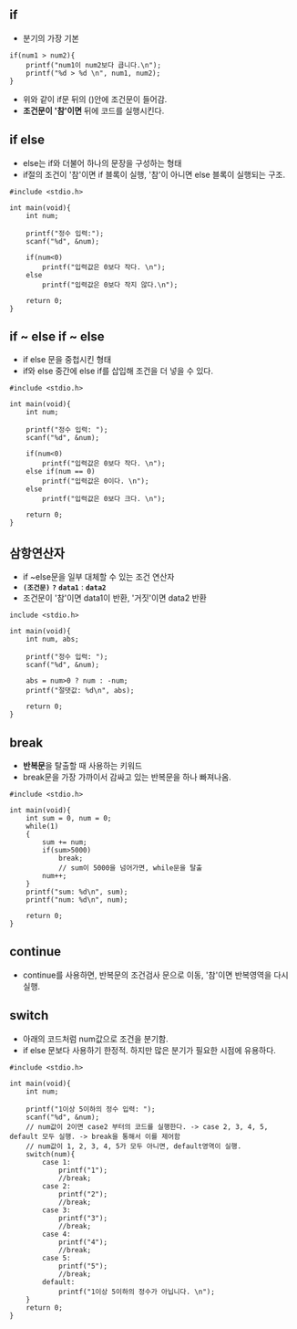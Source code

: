 ## if
- 분기의 가장 기본
```
if(num1 > num2){
    printf("num1이 num2보다 큽니다.\n");
    printf("%d > %d \n", num1, num2);
}
```
- 위와 같이 if문 뒤의 ()안에 조건문이 들어감.
- **조건문이 '참'이면** 뒤에 코드를 실행시킨다.

## if else
- else는 if와 더불어 하나의 문장을 구성하는 형태
- if절의 조건이 '참'이면 if 블록이 실행, '참'이 아니면 else 블록이 실행되는 구조.
```
#include <stdio.h>

int main(void){
    int num;
    
    printf("정수 입력:");
    scanf("%d", &num);
    
    if(num<0)
        printf("입력값은 0보다 작다. \n");
    else
        printf("입력값은 0보다 작지 않다.\n");
    
    return 0;
}
```

## if ~ else if ~ else
- if else 문을 중첩시킨 형태
- if와 else 중간에 else if를 삽입해 조건을 더 넣을 수 있다.
```
#include <stdio.h>

int main(void){
    int num;
    
    printf("정수 입력: ");
    scanf("%d", &num);
    
    if(num<0)
        printf("입력값은 0보다 작다. \n");
    else if(num == 0)
        printf("입력값은 0이다. \n");
    else
        printf("입력값은 0보다 크다. \n");
    
    return 0;
}
```

## 삼항연산자
- if ~else문을 일부 대체할 수 있는 조건 연산자
- **`(조건문)`** **`?`** **`data1`** : **`data2`**
- 조건문이 '참'이면 data1이 반환, '거짓'이면 data2 반환

```
include <stdio.h>

int main(void){
    int num, abs;
    
    printf("정수 입력: ");
    scanf("%d", &num);
    
    abs = num>0 ? num : -num;
    printf("절댓값: %d\n", abs);
    
    return 0;
}
```
## break
- **반복문**을 탈출할 때 사용하는 키워드
- break문을 가장 가까이서 감싸고 있는 반복문을 하나 빠져나옴.
```
#include <stdio.h>

int main(void){
    int sum = 0, num = 0;
    while(1)
    {
        sum += num;
        if(sum>5000)
            break;
            // sum이 5000을 넘어가면, while문을 탈출
        num++;
    }
    printf("sum: %d\n", sum);
    printf("num: %d\n", num);
    
    return 0;
}
```
## continue
- continue를 사용하면, 반복문의 조건검사 문으로 이동, '참'이면 반복영역을 다시 실행.


## switch
- 아래의 코드처럼 num값으로 조건을 분기함.
- if else 문보다 사용하기 한정적. 하지만 많은 분기가 필요한 시점에 유용하다.
```
#include <stdio.h>

int main(void){
    int num;
    
    printf("1이상 5이하의 정수 입력: ");
    scanf("%d", &num);
    // num값이 2이면 case2 부터의 코드를 실행한다. -> case 2, 3, 4, 5, default 모두 실행. -> break을 통해서 이를 제어함
    // num값이 1, 2, 3, 4, 5가 모두 아니면, default영역이 실행. 
    switch(num){
        case 1:
            printf("1");
            //break;
        case 2:
            printf("2");
            //break;
        case 3:
            printf("3");
            //break;
        case 4:
            printf("4");
            //break;
        case 5:
            printf("5");
            //break;
        default:
            printf("1이상 5이하의 정수가 아닙니다. \n");
    }
    return 0;
}
```


